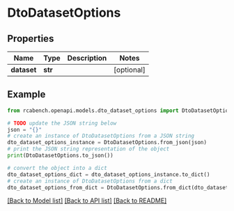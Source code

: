 # DtoDatasetOptions


## Properties

Name | Type | Description | Notes
------------ | ------------- | ------------- | -------------
**dataset** | **str** |  | [optional] 

## Example

```python
from rcabench.openapi.models.dto_dataset_options import DtoDatasetOptions

# TODO update the JSON string below
json = "{}"
# create an instance of DtoDatasetOptions from a JSON string
dto_dataset_options_instance = DtoDatasetOptions.from_json(json)
# print the JSON string representation of the object
print(DtoDatasetOptions.to_json())

# convert the object into a dict
dto_dataset_options_dict = dto_dataset_options_instance.to_dict()
# create an instance of DtoDatasetOptions from a dict
dto_dataset_options_from_dict = DtoDatasetOptions.from_dict(dto_dataset_options_dict)
```
[[Back to Model list]](../README.md#documentation-for-models) [[Back to API list]](../README.md#documentation-for-api-endpoints) [[Back to README]](../README.md)



